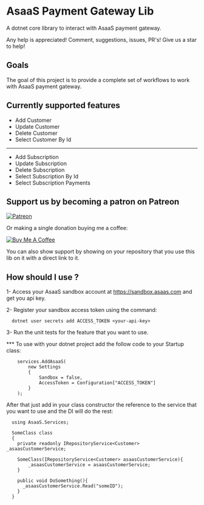 # AsaaS Payment Gateway Lib

A dotnet core library to interact with AsaaS payment gateway.

Any help is appreciated! Comment, suggestions, issues, PR's! Give us a star to help!

## Goals

The goal of this project is to provide a complete set of workflows to work with AsaaS payment gateway.

## Currently supported features

- Add Customer
- Update Customer
- Delete Customer
- Select Customer By Id

---

- Add Subscription
- Update Subscription
- Delete Subscription
- Select Subscription By Id
- Select Subscription Payments

## Support us by becoming a patron on Patreon

[![Patreon](https://c5.patreon.com/external/logo/become_a_patron_button.png)](https://www.patreon.com/dmgarcia)

Or making a single donation buying me a coffee:

[![Buy Me A Coffee](https://user-images.githubusercontent.com/835641/60540201-fcd7fa00-9ce4-11e9-87ec-1e98568e9f58.png)](https://www.buymeacoffee.com/dmgarcia)

You can also show support by showing on your repository that you use this lib on it with a direct link to it.

## How should I use ?

1- Access your AsaaS sandbox account at https://sandbox.asaas.com and get you api key.

2- Register your sandbox access token using the command: 
```
  dotnet user secrets add ACCESS_TOKEN <your-api-key>
```

3- Run the unit tests for the feature that you want to use.

*** To use with your dotnet project add the follow code to your Startup class:  
````
    services.AddAsaaS(
        new Settings 
        {
            Sandbox = false,
            AccessToken = Configuration["ACCESS_TOKEN"]
        }
    );
````

After that just add in your class constructor the reference to the service that you want to use and the DI will do the rest:

```
  using AsaaS.Services;
  
  SomeClass class
  {
    private readonly IRepositoryService<Customer> _asaasCustomerService;
    
    SomeClass(IRepositoryService<Customer> asaasCustomerService){
        _asaasCustomerService = asaasCustomerService;
    }
    
    public void DoSomething(){
      _asaasCustomerService.Read("someID");
    }
  } 
```

